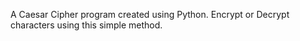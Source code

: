 A Caesar Cipher program created using Python. Encrypt or Decrypt characters using this simple method.
